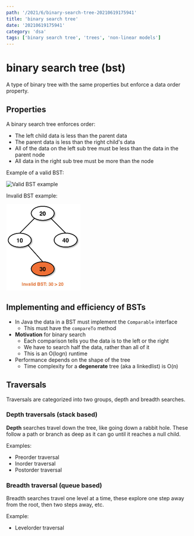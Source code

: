 ```yaml
---
path: '/2021/6/binary-search-tree-20210619175941'
title: 'binary search tree'
date: '20210619175941'
category: 'dsa'
tags: ['binary search tree', 'trees', 'non-linear models']
---
```


# binary search tree (bst)
A type of binary tree with the same properties but enforce a data order property.

## Properties
A binary search tree enforces order:
* The left child data is less than the parent data
* The parent data is less than the right child's data
* All of the data on the left sub tree must be less than the data in the parent node
* All data in the right sub tree must be more than the node

Example of a valid BST:


![Valid BST example](./20210619180231-img-26.png)


Invalid BST example:


![Invalid BST example diagram](./20210619181216-img-1.png)


## Implementing and efficiency of BSTs
* In Java the data in a BST must implement the `Comparable` interface
    * This must have the `compareTo` method
* **Motivation** for binary search
    * Each comparison tells you the data is to the left or the right
    * We have to search half the data, rather than all of it
    * This is an O(logn) runtime
* Performance depends on the shape of the tree
    * Time complexity for a **degenerate** tree (aka a linkedlist) is O(n)

## Traversals
Traversals are categorized into two groups, depth and breadth searches.

### Depth traversals (stack based)
**Depth** searches travel down the tree, like going down a rabbit hole.
These follow a path or branch as deep as it can go until it reaches a null child.

Examples:
* Preorder traversal
* Inorder traversal
* Postorder traversal

### Breadth traversal (queue based)
Breadth searches travel one level at a time, these explore one step away from
the root, then two steps away, etc.

Example:
* Levelorder traversal

